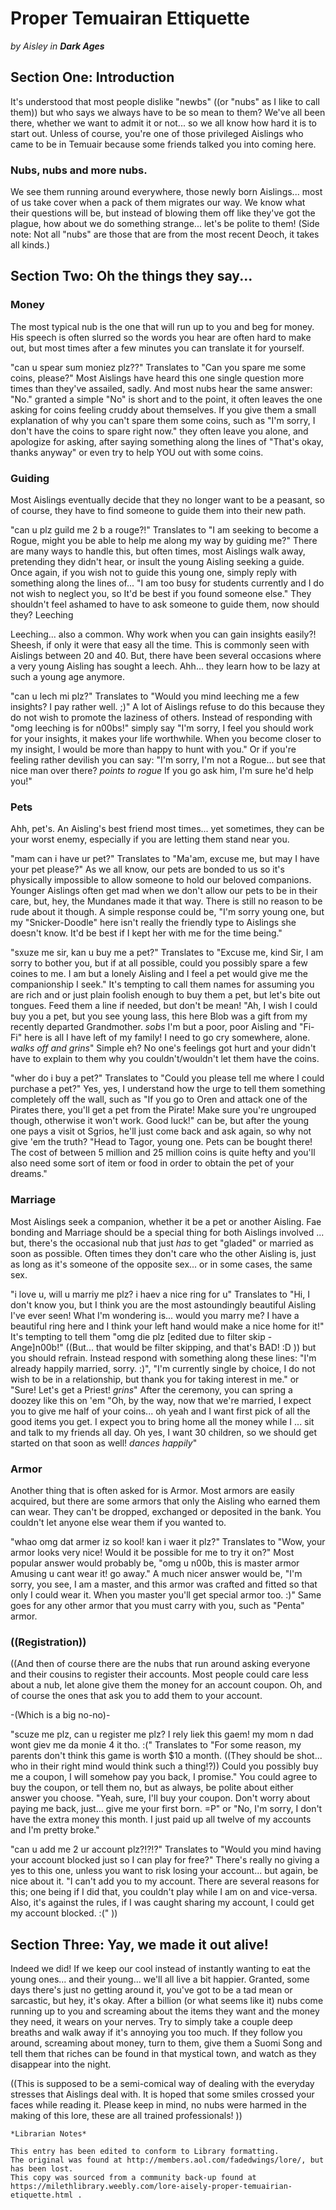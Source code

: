 # Proper Temuairan Ettiquette

_by Aisley in_ ___Dark Ages___

## Section One: Introduction
It's understood that most people dislike "newbs" ((or "nubs" as I like to call them)) but who says we always have to be so mean to them? We've all been there, whether we want to admit it or not... so we all know how hard it is to start out. Unless of course, you're one of those privileged Aislings who came to be in Temuair because some friends talked you into coming here. 

### Nubs, nubs and more nubs. 

We see them running around everywhere, those newly born Aislings... most of us take cover when a pack of them migrates our way. We know what their questions will be, but instead of blowing them off like they've got the plague, how about we do something strange... let's be polite to them! (Side note: Not all "nubs" are those that are from the most recent Deoch, it takes all kinds.) 

## Section Two: Oh the things they say... 

### Money

The most typical nub is the one that will run up to you and beg for money. His speech is often slurred so the words you hear are often hard to make out, but most times after a few minutes you can translate it for yourself. 

"can u spear sum moniez plz??" Translates to "Can you spare me some coins, please?" Most Aislings have heard this one single question more times than they've assailed, sadly. And most nubs hear the same answer: "No." granted a simple "No" is short and to the point, it often leaves the one asking for coins feeling cruddy about themselves. If you give them a small explanation of why you can't spare them some coins, such as "I'm sorry, I don't have the coins to spare right now." they often leave you alone, and apologize for asking, after saying something along the lines of "That's okay, thanks anyway" or even try to help YOU out with some coins. 

### Guiding

Most Aislings eventually decide that they no longer want to be a peasant, so of course, they have to find someone to guide them into their new path. 

"can u plz guild me 2 b a rouge?!" Translates to "I am seeking to become a Rogue, might you be able to help me along my way by guiding me?" There are many ways to handle this, but often times, most Aislings walk away, pretending they didn't hear, or insult the young Aisling seeking a guide. Once again, if you wish not to guide this young one, simply reply with something along the lines of... "I am too busy for students currently and I do not wish to neglect you, so It'd be best if you found someone else." They shouldn't feel ashamed to have to ask someone to guide them, now should they? 
Leeching

Leeching... also a common. Why work when you can gain insights easily?! Sheesh, if only it were that easy all the time. This is commonly seen with Aislings between 20 and 40. But, there have been several occasions where a very young Aisling has sought a leech. Ahh... they learn how to be lazy at such a young age anymore. 

"can u lech mi plz?" Translates to "Would you mind leeching me a few insights? I pay rather well. ;)" A lot of Aislings refuse to do this because they do not wish to promote the laziness of others. Instead of responding with "omg leeching is for n00bs!" simply say "I'm sorry, I feel you should work for your insights, it makes your life worthwhile. When you become closer to my insight, I would be more than happy to hunt with you." Or if you're feeling rather devilish you can say: "I'm sorry, I'm not a Rogue... but see that nice man over there? *points to rogue* If you go ask him, I'm sure he'd help you!" 

### Pets

Ahh, pet's. An Aisling's best friend most times... yet sometimes, they can be your worst enemy, especially if you are letting them stand near you.

"mam can i have ur pet?" Translates to "Ma'am, excuse me, but may I have your pet please?"  As we all know, our pets are bonded to us so it's physically impossible to allow someone to hold our beloved companions.  Younger Aislings often get mad when we don't allow our pets to be in their care, but, hey, the Mundanes made it that way.  There is still no reason to be rude about it though.  A simple response could be, "I'm sorry young one, but my "Snicker-Doodle" here isn't really the friendly type to Aislings she doesn't know.  It'd be best if I kept her with me for the time being."

"sxuze me sir, kan u buy me a pet?" Translates to "Excuse me, kind Sir, I am sorry to bother you, but if at all possible, could you possibly spare a few coines to me.  I am but a lonely Aisling and I feel a pet would give me the companionship I seek."  It's tempting to call them names for assuming you are rich and or just plain foolish enough to buy them a pet, but let's bite out tongues.  Feed them a line if needed, but don't be mean!  "Ah, I wish I could buy you a pet, but you see young lass, this here Blob was a gift from my recently departed Grandmother. *sobs* I'm but a poor, poor Aisling and "Fi-Fi" here is all I have left of my family!  I need to go cry somewhere, alone.  *walks off and grins*"  Simple eh?  No one's feelings got hurt and your didn't have to explain to them why you couldn't/wouldn't let them have the coins.

"wher do i buy a pet?" Translates to "Could you please tell me where I could purchase a pet?"  Yes, yes, I understand how the urge to tell them something completely off the wall, such as "If you go to Oren and attack one of the Pirates there, you'll get a pet from the Pirate!  Make sure you're ungrouped though, otherwise it won't work.  Good luck!"  can be, but after the young one pays a visit ot Sgrios, he'll just come back and ask again, so why not give 'em the truth?  "Head to Tagor, young one.  Pets can be bought there!  The cost of between 5 million and 25 million coins is quite hefty and you'll also need some sort of item or food in order to obtain the pet of your dreams."

### Marriage

Most Aislings seek a companion, whether it be a pet or another Aisling. Fae bonding and Marriage should be a special thing for both Aislings involved ... but, there's the occasional nub that just *has* to get "gladed" or married as soon as possible. Often times they don't care who the other Aisling is, just as long as it's someone of the opposite sex... or in some cases, the same sex.

"i love u, will u marriy me plz? i haev a nice ring for u" Translates to "Hi, I don't know you, but I think you are the most astoundingly beautiful Aisling I've ever seen! What I'm wondering is... would you marry me? I have a beautiful ring here and I think your left hand would make a nice home for it!" It's tempting to tell them "omg die plz [edited due to filter skip - Ange]n00b!" ((But... that would be filter skipping, and that's BAD! :D )) but you should refrain. Instead respond with something along these lines: "I'm already happily married, sorry. :)", "I'm currently single by choice, I do not wish to be in a relationship, but thank you for taking interest in me." or "Sure! Let's get a Priest! *grins*" After the ceremony, you can spring a doozey like this on 'em "Oh, by the way, now that we're married, I expect you to give me half of your coins... oh yeah and I want first pick of all the good items you get. I expect you to bring home all the money while I ... sit and talk to my friends all day. Oh yes, I want 30 children, so we should get started on that soon as well! *dances happily*" 

### Armor

Another thing that is often asked for is Armor. Most armors are easily acquired, but there are some armors that only the Aisling who earned them can wear. They can't be dropped, exchanged or deposited in the bank. You couldn't let anyone else wear them if you wanted to.
 
"whao omg dat armer iz so kool! kan i waer it plz?" Translates to "Wow, your armor looks very nice! Would it be possible for me to try it on?" Most popular answer would probably be, "omg u n00b, this is master armor Amusing u cant wear it! go away." A much nicer answer would be, "I'm sorry, you see, I am a master, and this armor was crafted and fitted so that only I could wear it. When you master you'll get special armor too. :)" Same goes for any other armor that you must carry with you, such as "Penta" armor.

### ((Registration))

((And then of course there are the nubs that run around asking everyone and their cousins to register their accounts. Most people could care less about a nub, let alone give them the money for an account coupon. Oh, and of course the ones that ask you to add them to your account. 

-(Which is a big no-no)- 

"scuze me plz, can u register me plz? I rely liek this gaem! my mom n dad wont giev me da monie 4 it tho. :(" Translates to "For some reason, my parents don't think this game is worth $10 a month. ((They should be shot... who in their right mind would think such a thing!?)) Could you possibly buy me a coupon, I will somehow pay you back, I promise." You could agree to buy the coupon, or tell them no, but as always, be polite about either answer you choose. "Yeah, sure, I'll buy your coupon. Don't worry about paying me back, just... give me your first born. =P" or "No, I'm sorry, I don't have the extra money this month. I just paid up all twelve of my accounts and I'm pretty broke." 

"can u add me 2 ur account plz?!?!?" Translates to "Would you mind having your account blocked just so I can play for free?" There's really no giving a yes to this one, unless you want to risk losing your account... but again, be nice about it. "I can't add you to my account. There are several reasons for this; one being if I did that, you couldn't play while I am on and vice-versa. Also, it's against the rules, if I was caught sharing my account, I could get my account blocked.   :(" )) 

## Section Three: Yay, we made it out alive! 

Indeed we did! If we keep our cool instead of instantly wanting to eat the young ones... and their young... we'll all live a bit happier. Granted, some days there's just no getting around it, you've got to be a tad mean or sarcastic, but hey, it's okay. After a billion (or what seems like it) nubs come running up to you and screaming about the items they want and the money they need, it wears on your nerves. Try to simply take a couple deep breaths and walk away if it's annoying you too much. If they follow you around, screaming about money, turn to them, give them a Suomi Song and tell them that riches can be found in that mystical town, and watch as they disappear into the night. 

((This is supposed to be a semi-comical way of dealing with the everyday stresses that Aislings deal with. It is hoped that some smiles crossed your faces while reading it. Please keep in mind, no nubs were harmed in the making of this lore, these are all trained professionals! ))

```
*Librarian Notes*

This entry has been edited to conform to Library formatting.
The original was found at http://members.aol.com/fadedwings/lore/, but has been lost.
This copy was sourced from a community back-up found at https://milethlibrary.weebly.com/lore-aisely-proper-temuairian-etiquette.html .
```